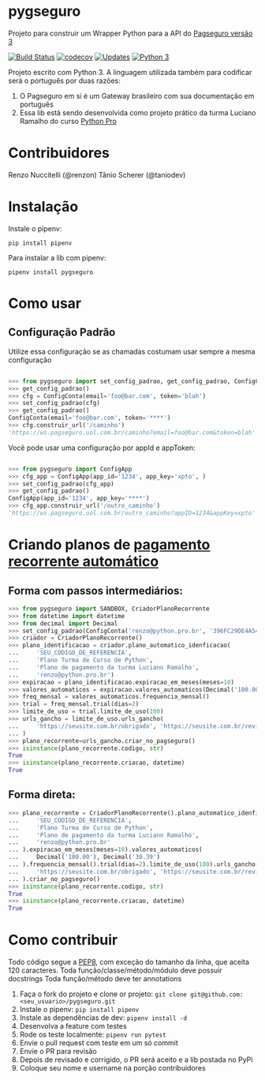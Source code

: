 # pygseguro
Projeto para construir um Wrapper Python para a API do [Pagseguro versão 3](https://dev.pagseguro.uol.com.br/reference#ambiente-de-testes)

[![Build Status](https://travis-ci.org/renzon/pygseguro.svg?branch=master)](https://travis-ci.org/renzon/pygseguro)
[![codecov](https://codecov.io/gh/renzon/pygseguro/branch/master/graph/badge.svg)](https://codecov.io/gh/renzon/pygseguro)
[![Updates](https://pyup.io/repos/github/renzon/pygseguro/shield.svg)](https://pyup.io/repos/github/renzon/pygseguro/)
[![Python 3](https://pyup.io/repos/github/renzon/pygseguro/python-3-shield.svg)](https://pyup.io/repos/github/renzon/pygseguro/)

Projeto escrito com Python 3. A linguagem utilizada também para codificar será o português por duas razões:

1. O Pagseguro em si é um Gateway brasileiro com sua documentação em português
1. Essa lib está sendo desenvolvida como projeto prático da turma Luciano Ramalho do curso [Python Pro](https://www.python.pro.br)

# Contribuidores

Renzo Nuccitelli (@renzon)
Tânio Scherer (@taniodev)

# Instalação

Instale o pipenv:

```
pip install pipenv
```

Para instalar a lib com pipenv:
```
pipenv install pygseguro
```

# Como usar

## Configuração Padrão

Utilize essa configuração se as chamadas costumam usar sempre a mesma configuração
```python

>>> from pygseguro import set_config_padrao, get_config_padrao, ConfigConta
>>> get_config_padrao()
>>> cfg = ConfigConta(email='foo@bar.com', token='blah')
>>> set_config_padrao(cfg)
>>> get_config_padrao()
ConfigConta(email='foo@bar.com', token='****')
>>> cfg.construir_url('/caminho')
'https://ws.pagseguro.uol.com.br/caminho?email=foo@bar.com&token=blah'


```

Você pode usar uma configuração por appId e appToken:

```python

>>> from pygseguro import ConfigApp
>>> cfg_app = ConfigApp(app_id='1234', app_key='xpto', )
>>> set_config_padrao(cfg_app)
>>> get_config_padrao()
ConfigApp(app_id='1234', app_key='****')
>>> cfg_app.construir_url('/outro_caminho')
'https://ws.pagseguro.uol.com.br/outro_caminho?appID=1234&appKey=xpto'


```


# Criando planos de [pagamento recorrente automático](https://dev.pagseguro.uol.com.br/reference#api-pagamento-recorrente-criacao-do-plano)

## Forma com passos intermediários:

```python
>>> from pygseguro import SANDBOX, CriadorPlanoRecorrente
>>> from datetime import datetime
>>> from decimal import Decimal
>>> set_config_padrao(ConfigConta('renzo@python.pro.br', '396FC29DE4A54967BF6DCADE65100E88', SANDBOX))
>>> criador = CriadorPlanoRecorrente()
>>> plano_identificacao = criador.plano_automatico_idenficacao(
...     'SEU_CODIGO_DE_REFERENCIA',
...     'Plano Turma de Curso de Python',
...     'Plano de pagamento da turma Luciano Ramalho',
...     'renzo@python.pro.br')
>>> expiracao = plano_identificacao.expiracao_em_meses(meses=10)
>>> valores_automaticos = expiracao.valores_automaticos(Decimal('180.00'), Decimal('30.39'))
>>> freq_mensal = valores_automaticos.frequencia_mensal()
>>> trial = freq_mensal.trial(dias=2)
>>> limite_de_uso = trial.limite_de_uso(100)
>>> urls_gancho = limite_de_uso.urls_gancho(
...     'https://seusite.com.br/obrigado', 'https://seusite.com.br/revisar', 'https://seusite.com.br/cancelar'
... )
>>> plano_recorrente=urls_gancho.criar_no_pagseguro()
>>> isinstance(plano_recorrente.codigo, str)
True
>>> isinstance(plano_recorrente.criacao, datetime)
True

```


## Forma direta:

```python
>>> plano_recorrente = CriadorPlanoRecorrente().plano_automatico_idenficacao(
...     'SEU_CODIGO_DE_REFERENCIA',
...     'Plano Turma de Curso de Python',
...     'Plano de pagamento da turma Luciano Ramalho',
...     'renzo@python.pro.br'
... ).expiracao_em_meses(meses=10).valores_automaticos(
...     Decimal('180.00'), Decimal('30.39')
... ).frequencia_mensal().trial(dias=2).limite_de_uso(100).urls_gancho(
...     'https://seusite.com.br/obrigado', 'https://seusite.com.br/revisar', 'https://seusite.com.br/cancelar'
... ).criar_no_pagseguro()
>>> isinstance(plano_recorrente.codigo, str)
True
>>> isinstance(plano_recorrente.criacao, datetime)
True

```


# Como contribuir

Todo código segue a [PEP8](https://www.python.org/dev/peps/pep-0008/), com exceção do tamanho da linha, que aceita 120 caracteres.
Toda função/classe/método/módulo deve possuir docstrings
Toda função/método deve ter annotations

1. Faça o fork do projeto e clone or projeto: `git clone git@github.com:<seu_usuario>/pygseguro.git`
1. Instale o pipenv: `pip install pipenv`
1. Instale as dependências de dev: `pipenv install -d`
1. Desenvolva a feature com testes
1. Rode os teste localmente: `pipenv run pytest`
1. Envie o pull request com teste em um só commit
1. Envie o PR para revisão
1. Depois de revisado e corrigido, o PR será aceito e a lib postada no PyPi
1. Coloque seu nome e username na porção contribuidores

